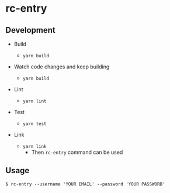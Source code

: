 # rc-entry

## Development
- Build
  - `yarn build`
- Watch code changes and keep building
  - `yarn build`
- Lint
  - `yarn lint`
- Test
  - `yarn test`

- Link
  - `yarn link`
     - Then `rc-entry` command can be used

## Usage
```
$ rc-entry --username 'YOUR EMAIL' --password 'YOUR PASSWORD'
```
